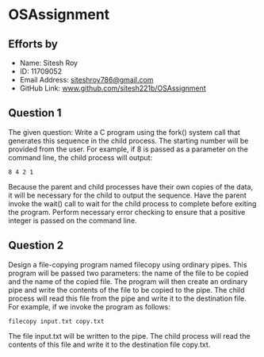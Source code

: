 # OSAssignment

## Efforts by
* Name: Sitesh Roy
* ID: 11709052
* Email Address: siteshroy786@gmail.com
* GitHub Link: www.github.com/sitesh221b/OSAssignment


## Question 1

The given question:
Write a C program using the fork() system call that generates this sequence in the child process. The starting number will be provided from the user. For example, if 8 is passed as a parameter on the command line, the child process will output:
```
8 4 2 1
```
Because the parent and child processes have their own copies of the data, it will be necessary for the child to output the sequence. Have the parent invoke the wait() call to wait for the child process to complete before exiting the program. Perform necessary error checking to ensure that a positive integer is passed on the command line.


## Question 2

Design a file-copying program named filecopy using ordinary pipes. This program will be passed two parameters: the name of the file to be copied and the name of the copied file. The program will then create an ordinary pipe and write the contents of the file to be copied to the pipe. The child process will read this file from the pipe and write it to the destination file. For example, if we invoke the program as follows:
```
filecopy input.txt copy.txt
```
The file input.txt will be written to the pipe. The child process will read the contents of this file and write it to the destination file copy.txt.

